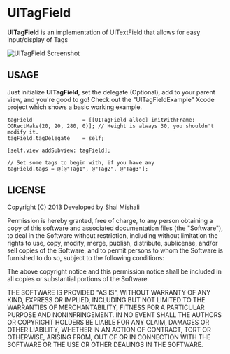 UITagField
==========

**UITagField** is an implementation of UITextField that allows for easy input/display of Tags

![UITagField Screenshot](http://i40.tinypic.com/2crqd8j.jpg "UITagField Screenshot")

USAGE
-----
Just initialize **UITagField**, set the delegate (Optional), add to your parent view, and you're good to go!
Check out the "UITagFieldExample" Xcode project which shows a basic working example.

```objc
tagField                = [[UITagField alloc] initWithFrame: CGRectMake(20, 20, 280, 0)]; // Height is always 30, you shouldn't modify it.
tagField.tagDelegate    = self;

[self.view addSubview: tagField];

// Set some tags to begin with, if you have any
tagField.tags = @[@"Tag1", @"Tag2", @"Tag3"];
```

LICENSE
-------------------

Copyright (C) 2013 Developed by Shai Mishali

Permission is hereby granted, free of charge, to any person obtaining a copy
of this software and associated documentation files (the "Software"), to deal
in the Software without restriction, including without limitation the rights
to use, copy, modify, merge, publish, distribute, sublicense, and/or sell
copies of the Software, and to permit persons to whom the Software is
furnished to do so, subject to the following conditions:

The above copyright notice and this permission notice shall be included in
all copies or substantial portions of the Software.

THE SOFTWARE IS PROVIDED "AS IS", WITHOUT WARRANTY OF ANY KIND, EXPRESS OR
IMPLIED, INCLUDING BUT NOT LIMITED TO THE WARRANTIES OF MERCHANTABILITY,
FITNESS FOR A PARTICULAR PURPOSE AND NONINFRINGEMENT. IN NO EVENT SHALL THE
AUTHORS OR COPYRIGHT HOLDERS BE LIABLE FOR ANY CLAIM, DAMAGES OR OTHER
LIABILITY, WHETHER IN AN ACTION OF CONTRACT, TORT OR OTHERWISE, ARISING FROM,
OUT OF OR IN CONNECTION WITH THE SOFTWARE OR THE USE OR OTHER DEALINGS IN
THE SOFTWARE.